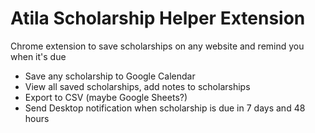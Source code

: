 # Atila Scholarship Helper Extension

Chrome extension to save scholarships on any website and remind you when it's due
- Save any scholarship to Google Calendar
- View all saved scholarships, add notes to scholarships
- Export to CSV (maybe Google Sheets?)
- Send Desktop notification when scholarship is due in 7 days and 48 hours
